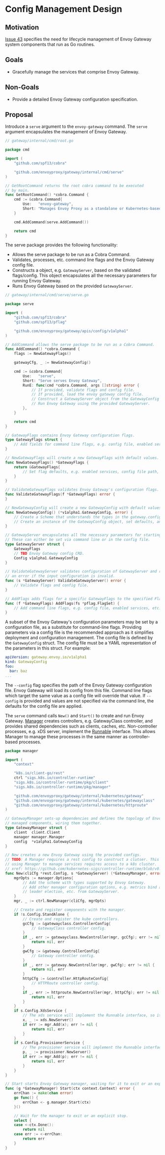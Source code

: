 Config Management Design
===================

## Motivation

[Issue 43][issue_43] specifies the need for lifecycle management of Envoy Gateway system components that run as Go
routines.

## Goals

* Gracefully manage the services that comprise Envoy Gateway.

## Non-Goals

* Provide a detailed Envoy Gateway configuration specification.

## Proposal

Introduce a `serve` argument to the `envoy-gateway` command. The `serve` argument encapsulates the management of Envoy
Gateway.
```go
// gateway/internal/cmd/root.go

package cmd

import (
	"github.com/spf13/cobra"

	"github.com/envoyproxy/gateway/internal/cmd/serve"
)

// GetRootCommand returns the root cobra command to be executed
// by main.
func GetRootCommand() *cobra.Command {
	cmd := &cobra.Command{
		Use:   "envoy-gateway",
		Short: "Manages Envoy Proxy as a standalone or Kubernetes-based application gateway",
	}

	cmd.AddCommand(serve.AddCommand())

	return cmd
}
```

The serve package provides the following functionality:
- Allows the serve package to be run as a Cobra Command.
- Validates, processes, etc. command line flags and the Envoy Gateway config file. 
- Constructs a object, e.g. `GatewayServer`, based on the validated flags/config. This object encapsulates all the
necessary parameters for running Envoy Gateway.
- Runs Envoy Gateway based on the provided `GatewayServer`.
```go
// gateway/internal/cmd/serve/serve.go

package serve

import (
	"github.com/spf13/cobra"
	"github.com/spf13/pflag"

	"github.com/envoyproxy/gateway/apis/config/v1alpha1"
)

// AddCommand allows the serve package to be run as a Cobra Command.
func AddCommand() *cobra.Command {
	flags := NewGatewayFlags()

	gatewayCfg, _ := NewGatewayConfig()

	cmd := &cobra.Command{
		Use:   "serve",
		Short: "Serve serves Envoy Gateway",
		RunE: func(cmd *cobra.Command, args []string) error {
			// If provided, validate flags and config file.
			// If provided, load the envoy gateway config file.
			// Construct a GatewayServer object from the GatewayConfig type.
			// Run Envoy Gateway using the provided GatewayServer.
		},
	}

	return cmd
}

// GatewayFlags contains Envoy Gateway configuration flags.
type GatewayFlags struct {
	// Add fields for command line flags, e.g. config file, enabled services, etc.
}

// NewGatewayFlags will create a new GatewayFlags with default values.
func NewGatewayFlags() *GatewayFlags {
	return &GatewayFlags{
		// Set flag defaults, e.g. enabled services, config file path, etc.
	}
}

// ValidateGatewayFlags validates Envoy Gateway's configuration flags.
func ValidateGatewayFlags(f *GatewayFlags) error {
}

// NewGatewayConfig will create a new GatewayConfig with default values.
func NewGatewayConfig() (*v1alpha1.GatewayConfig, error) {
	// Create a Scheme that understands the types in the gateway.config API group.
	// Create an instance of the GatewayConfig object, set defaults, and return.
}

// GatewayServer encapsulates all the necessary parameters for starting Envoy Gateway.
// These can either be set via command line or in the config file.
type GatewayServer struct {
	GatewayFlags
	// TBD Envoy Gateway config CRD.
	Config v1alpha1.GatewayConfig
}

// ValidateGatewayServer validates configuration of GatewayServer and returns
// an error if the input configuration is invalid.
func (s *GatewayServer) ValidateGatewayServer() error {
	// Validate flags and config file.
}

// AddFlags adds flags for a specific GatewayFlags to the specified FlagSet.
func (f *GatewayFlags) AddFlags(fs *pflag.FlagSet) {
	// Add command line flags, e.g. config file, enabled services, etc.
}
```
A subset of the Envoy Gateway's configuration parameters may be set by a configuration file, as a substitute for
command-line flags. Providing parameters via a config file is the recommended approach as it simplifies deployment
and configuration management. The config file is defined by the `GatewayConfig` struct. The config file must be a YAML
representation of the parameters in this struct. For example:
```yaml
apiVersion: gateway.envoy.io/v1alpha1
kind: GatewayConfig
foo:
  bar: baz
...
```
The `--config` flag specifies the path of the Envoy Gateway configuration file. Envoy Gateway will load its config from
this file. Command line flags which target the same value as a config file will override that value. If `--config` is
provided and values are not specified via the command line, the defaults for the config file are applied.

The `serve` command calls `New()` and `Start()` to create and run Envoy Gateway. [Manager][mgr] creates controllers,
e.g. GatewayClass controller, and provides shared dependencies such as clients, caches, etc. Non-controller
processes, e.g. xDS server, implement the [Runnable][runnable] interface. This allows Manager to manage these processes
in the same manner as controller-based processes.
```go
package manager

import (
	"context"

	"k8s.io/client-go/rest"
	ctrl "sigs.k8s.io/controller-runtime"
	"sigs.k8s.io/controller-runtime/pkg/client"
	"sigs.k8s.io/controller-runtime/pkg/manager"

	"github.com/envoyproxy/gateway/internal/kubernetes/gateway"
	"github.com/envoyproxy/gateway/internal/kubernetes/gatewayclass"
	"github.com/envoyproxy/gateway/internal/kubernetes/httproute"
)

// GatewayManager sets-up dependencies and defines the topology of Envoy Gateway
// managed components, wiring them together.
type GatewayManager struct {
	client  client.Client
	manager manager.Manager
	config  *v1alpha1.GatewayConfig
}

// New creates a new Envoy Gateway using the provided configs.
// TODO: A Manager requires a rest config to construct a clutser. This means
// using Manager to manage services requires access to a k8s cluster.
// xref: https://github.com/kubernetes-sigs/controller-runtime/blob/v0.12.1/pkg/cluster/cluster.go#L145-L205
func New(cliCfg *rest.Config, s *GatewayServer) (*GatewayManager, error) {
	mgrOpts := manager.Options{
		// Add the scheme with types supported by Envoy Gateway.
		// Add other manager configuration options, e.g. metrics bind address,
		// leader election, etc. from GatewayServer.
	}
	mgr, _ := ctrl.NewManager(cliCfg, mgrOpts)

	// Create and register components with the manager.
	if !s.Config.StandAlone {
		// Create and register the kube controllers.
		gcCfg := &gatewayclass.ControllerConfig{
			// GatewayClass controller config.
		}
		if _, err := gatewayclass.NewController(mgr, gcCfg); err != nil {
			return nil, err
		}
		gwCfg := &gateway.ControllerConfig{
			// Gateway controller config.
		}
		if _, err := gateway.NewController(mgr, gwCfg); err != nil {
			return nil, err
		}
		httpCfg := &controller.HttpRouteConfig{
			// HTTPRoute controller config.
		}
		if _, err := httproute.NewController(mgr, httpCfg); err != nil {
			return nil, err
		}
    }
	if s.Config.XdsService {
		// The xds service will implement the Runnable interface, so it can be added to manager.
		x, _ := xds.NewServer()
		if err := mgr.Add(x); err != nil {
			return nil, err
		}
	}
	if s.Config.ProvisionerService {
		// The provisioner service will implement the Runnable interface, so it can be added to manager.
		p, _ := provisioner.NewServer()
		if err := mgr.Add(p); err != nil {
			return nil, err
		}
	}
}

// Start starts Envoy Gateway manager, waiting for it to exit or an explicit stop.
func (g *GatewayManager) Start(ctx context.Context) error {
	errChan := make(chan error)
	go func() {
		errChan <- g.manager.Start(ctx)
	}()

	// Wait for the manager to exit or an explicit stop.
	select {
	case <-ctx.Done():
		return nil
	case err := <-errChan:
		return err
	}
}
```

[issue_43]: https://github.com/envoyproxy/gateway/issues/43
[issue_60]: https://github.com/envoyproxy/gateway/issues/60
[mgr]: https://pkg.go.dev/sigs.k8s.io/controller-runtime@v0.12.1/pkg/manager#Manager
[runnable]: https://pkg.go.dev/sigs.k8s.io/controller-runtime@v0.12.1/pkg/manager#Runnable
